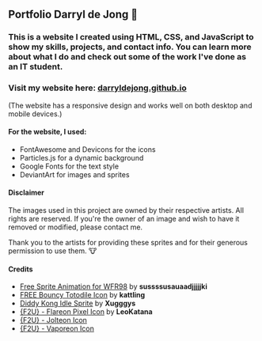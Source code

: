 ## Portfolio Darryl de Jong 🦤
### This is a website I created using HTML, CSS, and JavaScript to show my skills, projects, and contact info. You can learn more about what I do and check out some of the work I've done as an IT student.

### Visit my website here: [darryldejong.github.io](https://darryldejong.github.io/) 
(The website has a responsive design and works well on both desktop and mobile devices.)

#### For the website, I used:
- FontAwesome and Devicons for the icons
- Particles.js for a dynamic background
- Google Fonts for the text style
- DeviantArt for images and sprites
  
#### Disclaimer
The images used in this project are owned by their respective artists. All rights are reserved. If you're the owner of an image and wish to have it removed or modified, please contact me.

Thank you to the artists for providing these sprites and for their generous permission to use them. 🐮
#### Credits
- [Free Sprite Animation for WFR98](https://www.deviantart.com/sussssusauaadjjjjjki/art/Free-Sprite-animation-for-WFR98-954017643) by **sussssusauaadjjjjjki**  
- [FREE Bouncy Totodile Icon](https://www.deviantart.com/kattling/art/FREE-Bouncy-Totodile-Icon-760358219) by **kattling**
- [Diddy Kong Idle Sprite](https://www.deviantart.com/xugggys/art/Diddy-Kong-Idle-Sprite-173218620) by **Xugggys**
- [{F2U} - Flareon Pixel Icon](https://www.deviantart.com/leokatana/art/F2U-Flareon-Pixel-Icon-670091180) by **LeoKatana**
- [{F2U} - Jolteon Icon](https://www.deviantart.com/leokatana/art/F2U-Jolteon-Icon-517955431)
- [{F2U} - Vaporeon Icon](https://www.deviantart.com/leokatana/art/F2U-Vaporeon-Icon-516169755)
